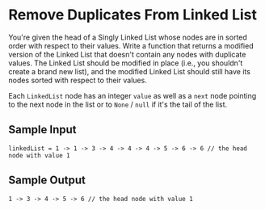 # Remove Duplicates From Linked List
You're given the head of a Singly Linked List whose nodes are in sorted order with respect to their values. Write a function that returns a modified version of the Linked List that doesn't contain any nodes with duplicate values. The Linked List should be modified in place (i.e., you shouldn't create a brand new list), and the modified Linked List should still have its nodes sorted with respect to their values.

Each ```LinkedList``` node has an integer ```value``` as well as a ```next``` node pointing to the next node in the list or to ```None``` / ```null``` if it's the tail of the list.

## Sample Input
```
linkedList = 1 -> 1 -> 3 -> 4 -> 4 -> 4 -> 5 -> 6 -> 6 // the head node with value 1
```
## Sample Output
```
1 -> 3 -> 4 -> 5 -> 6 // the head node with value 1
```